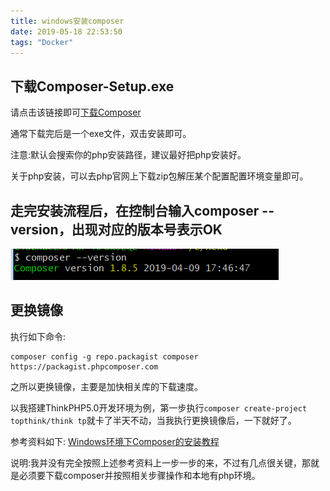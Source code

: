 ```yaml
---
title: windows安装composer
date: 2019-05-18 22:53:50
tags: "Docker"
---
```


## 下载Composer-Setup.exe
请点击该链接即可[下载Composer](https://getcomposer.org/Composer-Setup.exe)

通常下载完后是一个exe文件，双击安装即可。

注意:默认会搜索你的php安装路径，建议最好把php安装好。

关于php安装，可以去php官网上下载zip包解压某个配置配置环境变量即可。
<!--more-->
## 走完安装流程后，在控制台输入composer --version，出现对应的版本号表示OK
![](windows安装composer/composer.png)

## 更换镜像

执行如下命令:
```
composer config -g repo.packagist composer https://packagist.phpcomposer.com

```

之所以更换镜像，主要是加快相关库的下载速度。

以我搭建ThinkPHP5.0开发环境为例，第一步执行`composer create-project topthink/think tp`就卡了半天不动，当我执行更换镜像后，一下就好了。


参考资料如下:
[Windows环境下Composer的安装教程](https://blog.csdn.net/sanbingyutuoniao123/article/details/70314651)

说明:我并没有完全按照上述参考资料上一步一步的来，不过有几点很关键，那就是必须要下载composer并按照相关步骤操作和本地有php环境。